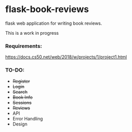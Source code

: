 # flask-book-reviews
flask web application for writing book reviews. 

This is a work in progress

### Requirements:  
https://docs.cs50.net/web/2018/w/projects/1/project1.html
  

### TO-DO:
* ~~Register~~
* ~~Login~~
* ~~Search~~
* ~~Book Info~~
* ~~Sessions~~
* ~~Reviews~~
* API
* Error Handling
* Design
